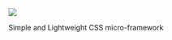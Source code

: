 <div class="center">
  <img src="http://transuranic-elements.wikia.com/wiki/File:Stylised_Lithium_Atom.png"><br>
  <p>Simple and Lightweight CSS micro-framework</p>
</div>
